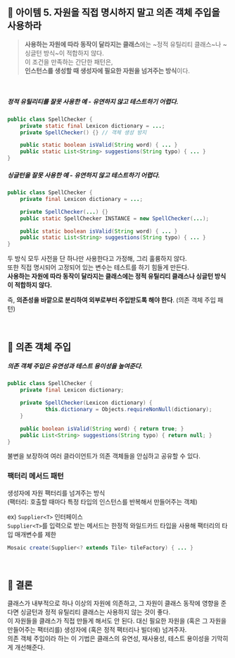 ## 🔗 아이템 5. 자원을 직접 명시하지 말고 의존 객체 주입을 사용하라

> **사용하는 자원에 따라 동작이 달라지는 클래스**에는 ~정적 유틸리티 클래스~나 ~싱글턴 방식~이 적합하지 않다.  
이 조건을 만족하는 간단한 패턴은,  
**인스턴스를 생성할 때 생성자에 필요한 자원을 넘겨주는 방식**이다.

&nbsp; 

##### 정적 유틸리티를 잘못 사용한 예 - 유연하지 않고 테스트하기 어렵다.
```java
public class SpellChecker {
	private static final Lexicon dictionary = ...;
	private SpellChecker() {} // 객체 생성 방지 

	public static boolean isValid(String word) { ... } 
	public static List<String> suggestions(String typo) { ... } 
}
```

##### 싱글턴을 잘못 사용한 예 - 유연하지 않고 테스트하기 어렵다.
```java
public class SpellChecker { 
	private final Lexicon dictionary = ...; 

	private SpellChecker(...) {} 
	public static SpellChecker INSTANCE = new SpellChecker(...); 

	public static boolean isValid(String word) { ... } 
	public static List<String> suggestions(String typo) { ... } 
}
```

두 방식 모두 사전을 단 하나만 사용한다고 가정해, 그리 훌륭하지 않다.   
또한 직접 명시되어 고정되어 있는 변수는 테스트를 하기 힘들게 만든다.  
**사용하는 자원에 따라 동작이 달라지는 클래스에는 정적 유틸리티 클래스나 싱글턴 방식이 적합하지 않다.**  

즉, **의존성을 바깥으로 분리하여 외부로부터 주입받도록 해야 한다**. (의존 객체 주입 패턴)

&nbsp;

## 💎 의존 객체 주입
##### 의존 객체 주입은 유연성과 테스트 용이성을 높여준다.
```java
public class SpellChecker { 
	private final Lexicon dictionary; 

	private SpellChecker(Lexicon dictionary) { 
    		this.dictionary = Objects.requireNonNull(dictionary); 
 	} 

	public boolean isValid(String word) { return true; } 
	public List<String> suggestions(String typo) { return null; } 
}
```
불변을 보장하여 여러 클라이언트가 의존 객체들을 안심하고 공유할 수 있다.

### 팩터리 메서드 패턴

생성자에 자원 팩터리를 넘겨주는 방식  
(팩터리: 호출할 때마다 특정 타입의 인스턴스를 반복해서 만들어주는 객체)

ex) `Supplier<T>` 인터페이스  
`Supplier<T>`를 입력으로 받는 메서드는 한정적 와일드카드 타입을 사용해 팩터리의 타입 매개변수를 제한

```java
Mosaic create(Supplier<? extends Tile> tileFactory) { ... }
```

&nbsp;

## 💎 결론

클래스가 내부적으로 하나 이상의 자원에 의존하고, 그 자원이 클래스 동작에 영향을 준다면 싱글턴과 정적 유틸리티 클래스는 사용하지 않는 것이 좋다.  
이 자원들을 클래스가 직접 만들게 해서도 안 된다. 대신 필요한 자원을 (혹은 그 자원을 만들어주는 팩터리를) 생성자에 (혹은 정적 팩터리나 빌더에) 넘겨주자.  
의존 객체 주입이라 하는 이 기법은 클래스의 유연성, 재사용성, 테스트 용이성을 기막히게 개선해준다.

